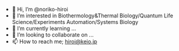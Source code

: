 - 👋 Hi, I’m @noriko-hiroi
- 👀 I’m interested in Biothermology&Thermal Biology/Quantum Life Science/Experiments Automation/Systems Biology
- 🌱 I’m currently learning ... 
- 💞️ I’m looking to collaborate on ...
- 📫 How to reach me; hiroi@keio.jp

<!---
noriko-hiroi/noriko-hiroi is a ✨ special ✨ repository because its `README.md` (this file) appears on your GitHub profile.
You can click the Preview link to take a look at your changes.
--->
